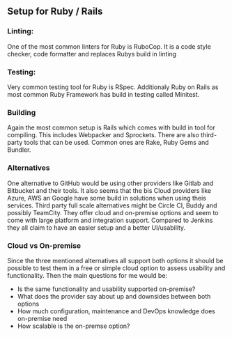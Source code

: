 ## Setup for Ruby / Rails

### Linting:

One of the most common linters for Ruby is RuboCop. It is a code style checker, code formatter and replaces Rubys build in linting

### Testing:

Very common testing tool for Ruby is RSpec. Additionaly Ruby on Rails as most common Ruby Framework has build in testing called Minitest.

### Building

Again the most common setup is Rails which comes with build in tool for compiling. This includes Webpacker and Sprockets. There are also third-party tools that can be used. Common ones are Rake, Ruby Gems and Bundler.

### Alternatives

One alternative to GitHub would be using other providers like Gitlab and Bitbucket and their tools. It also seems that the bis Cloud providers like Azure, AWS an Google have some build in solutions when using theis services.
Third party full scale alternatives might be Circle CI, Buddy and possibly TeamCity. They offer cloud and on-premise options and seem to come with large platform and integration support. Compared to Jenkins they all claim to have an easier setup and a better UI/usability.

### Cloud vs On-premise

Since the three mentioned alternatives all support both options it should be possible to test them in a free or simple cloud option to assess usability and functionality. Then the main questions for me would be:

- Is the same functionality and usability supported on-premise?
- What does the provider say about up and downsides between both options
- How much configuration, maintenance and DevOps knowledge does on-premise need
- How scalable is the on-premse option?
